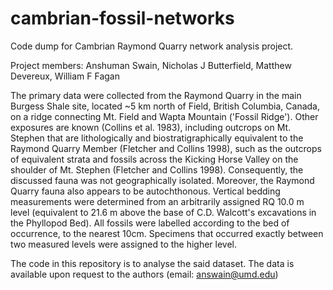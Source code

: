 # cambrian-fossil-networks
Code dump for Cambrian Raymond Quarry network analysis project.

Project members: Anshuman Swain, Nicholas J Butterfield, Matthew Devereux, William F Fagan

The primary data were collected from the Raymond Quarry in the main Burgess Shale site, located ~5 km north of Field, British Columbia, Canada, on a ridge connecting Mt. Field and Wapta Mountain ('Fossil Ridge'). Other exposures are known (Collins et al. 1983), including outcrops on Mt. Stephen that are lithologically and biostratigraphically equivalent to the Raymond Quarry Member (Fletcher and Collins 1998), such as the outcrops of equivalent strata and fossils across the Kicking Horse Valley on the shoulder of Mt. Stephen (Fletcher and Collins 1998). Consequently, the discussed fauna was not geographically isolated. Moreover, the Raymond Quarry fauna also appears to be autochthonous. 
Vertical bedding measurements were determined from an arbitrarily assigned RQ 10.0 m level (equivalent to 21.6 m above the base of C.D. Walcott's excavations in the Phyllopod Bed). All fossils were labelled according to the bed of occurrence, to the nearest 10cm. Specimens that occurred exactly between two measured levels were assigned to the higher level.

The code in this repository is to analyse the said dataset. The data is available upon request to the authors (email: answain@umd.edu)
